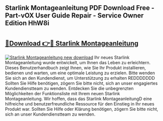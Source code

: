 ## Starlink Montageanleitung PDF Download Free - Part-vOX User Guide Repair - Service Owner Edition HhW8i

# <h2><a href="http://df8y7w.blite.top/?on=Starlink+Montageanleitung">🔗Download 👉🔴 Starlink Montageanleitung</a></h2>

[![Starlink Montageanleitung new download](https://i.imgur.com/lujVjoI.png)](http://df8y7w.blite.top/?on=Starlink+Montageanleitung)
Ihr neues Starlink Montageanleitung wurde entwickelt, um Ihnen das Leben zu erleichtern. Dieses Benutzerhandbuch zeigt Ihnen, wie Sie Ihr Produkt installieren, bedienen und warten, um eine optimale Leistung zu erzielen. Bitte wenden Sie sich an den Kundendienst, um Unterstützung zu erhalten REDDDDDDD Sollten Sie Hilfe benötigen, zögern Sie bitte nicht, sich an unser engagiertes Kundendienstteam zu wenden. Entdecken Sie die unbegrenzten Möglichkeiten der Funktionsliste mit Ihrem neuen Starlink Montageanleitung. Wir hoffen, dass das Starlink MontageanleitungD eine hilfreiche und benutzerfreundliche Ressource für den Einstieg in Ihr neues Produkt war. Sollten Sie Hilfe oder Klärung benötigen, zögern Sie bitte nicht, sich an unser Kundendienstteam zu wenden.
